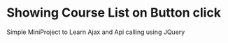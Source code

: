 # Showing Course List on Button click

Simple MiniProject to Learn Ajax and Api calling using JQuery